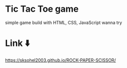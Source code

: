 # Tic Tac Toe game
simple game build with HTML, CSS, JavaScript
wanna try 

# Link ⬇️
https://sksohel2003.github.io/ROCK-PAPER-SCISSOR/
